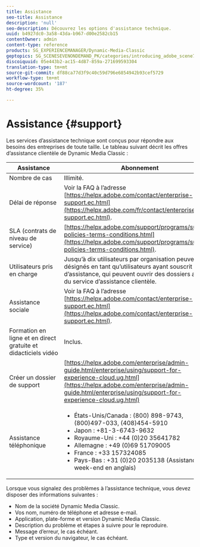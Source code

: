 ```yaml
---
title: Assistance
seo-title: Assistance
description: 'null'
seo-description: Découvrez les options d'assistance technique.
uuid: b4927dc0-3a58-43da-b967-d00e2582cb15
contentOwner: admin
content-type: reference
products: SG_EXPERIENCEMANAGER/Dynamic-Media-Classic
geptopics: SG_SCENESEVENONDEMAND_PK/categories/introducing_adobe_scene7
discoiquuid: 05e443b2-ac15-4d87-859a-271699593304
translation-type: tm+mt
source-git-commit: df88ca77d3f9c40c59d796e6854942b93cef5729
workflow-type: tm+mt
source-wordcount: '187'
ht-degree: 35%

---
```



# Assistance {#support}

Les services d’assistance technique sont conçus pour répondre aux besoins des entreprises de toute taille. Le tableau suivant décrit les offres d’assistance clientèle de Dynamic Media Classic :

| Assistance | Abonnement |
|--- |--- |
| Nombre de cas | Illimité. |
| Délai de réponse | Voir la FAQ à l’adresse [https://helpx.adobe.com/contact/enterprise-support.ec.html](https://helpx.adobe.com/fr/contact/enterprise-support.ec.html). |
| SLA (contrats de niveau de service) | [https://helpx.adobe.com/support/programs/support-policies-terms-conditions.html](https://helpx.adobe.com/support/programs/support-policies-terms-conditions.html). |
| Utilisateurs pris en charge | Jusqu’à dix utilisateurs par organisation peuvent être désignés en tant qu’utilisateurs ayant souscrit un plan d’assistance, qui peuvent ouvrir des dossiers auprès du service d’assistance clientèle. |
| Assistance sociale | Voir la FAQ à l’adresse [https://helpx.adobe.com/contact/enterprise-support.ec.html](https://helpx.adobe.com/contact/enterprise-support.ec.html). |
| Formation en ligne et en direct gratuite et didacticiels vidéo | Inclus. |
| Créer un dossier de support | [https://helpx.adobe.com/enterprise/admin-guide.html/enterprise/using/support-for-experience-cloud.ug.html](https://helpx.adobe.com/enterprise/admin-guide.html/enterprise/using/support-for-experience-cloud.ug.html) |
| Assistance téléphonique | <ul><li>États-Unis/Canada : (800) 898-9743, (800)497-033, (408)454-5910 </li> <li>Japon : +81-3-6743-9632 </li><li>Royaume-Uni : +44 (0)20 35641782</li><li>Allemagne : +49 (0)69 51709005</li><li>France : +33 157324085</li><li>Pays-Bas : +31 (0)20 2035138 (Assistance week-end en anglais)</li></ul> |

Lorsque vous signalez des problèmes à l’assistance technique, vous devez disposer des informations suivantes :

* Nom de la société Dynamic Media Classic.
* Vos nom, numéro de téléphone et adresse e-mail.
* Application, plate-forme et version Dynamic Media Classic.
* Description du problème et étapes à suivre pour le reproduire.
* Message d’erreur, le cas échéant.
* Type et version du navigateur, le cas échéant.

